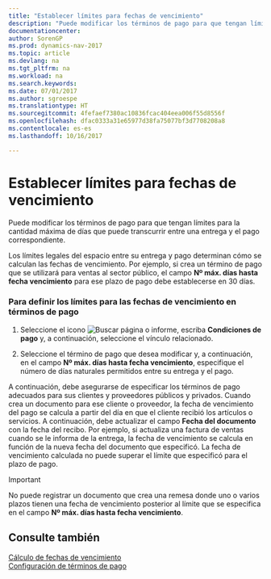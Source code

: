 ```yaml
---
title: "Establecer límites para fechas de vencimiento"
description: "Puede modificar los términos de pago para que tengan límites para la cantidad máxima de días que puede transcurrir entre una entrega y el pago correspondiente."
documentationcenter: 
author: SorenGP
ms.prod: dynamics-nav-2017
ms.topic: article
ms.devlang: na
ms.tgt_pltfrm: na
ms.workload: na
ms.search.keywords: 
ms.date: 07/01/2017
ms.author: sgroespe
ms.translationtype: HT
ms.sourcegitcommit: 4fefaef7380ac10836fcac404eea006f55d8556f
ms.openlocfilehash: dfac0333a31e65977d38fa75077bf3d7708208a8
ms.contentlocale: es-es
ms.lasthandoff: 10/16/2017

---
```

# <a name="how-to-set-limits-for-due-dates"></a>Establecer límites para fechas de vencimiento
Puede modificar los términos de pago para que tengan límites para la cantidad máxima de días que puede transcurrir entre una entrega y el pago correspondiente.  

 Los límites legales del espacio entre su entrega y pago determinan cómo se calculan las fechas de vencimiento. Por ejemplo, si crea un término de pago que se utilizará para ventas al sector público, el campo **Nº máx. días hasta fecha vencimiento** para ese plazo de pago debe establecerse en 30 días.  

### <a name="to-set-limits-for-due-dates-on-payment-terms"></a>Para definir los límites para las fechas de vencimiento en términos de pago  

1.  Seleccione el icono ![Buscar página o informe](media/ui-search/search_small.png "icono Buscar página o informe"), escriba **Condiciones de pago** y, a continuación, seleccione el vínculo relacionado.  

2.  Seleccione el término de pago que desea modificar y, a continuación, en el campo **Nº máx. días hasta fecha vencimiento**, especifique el número de días naturales permitidos entre su entrega y el pago.  

 A continuación, debe asegurarse de especificar los términos de pago adecuados para sus clientes y proveedores públicos y privados. Cuando crea un documento para ese cliente o proveedor, la fecha de vencimiento del pago se calcula a partir del día en que el cliente recibió los artículos o servicios. A continuación, debe actualizar el campo **Fecha del documento** con la fecha del recibo. Por ejemplo, si actualiza una factura de ventas cuando se le informa de la entrega, la fecha de vencimiento se calcula en función de la nueva fecha del documento que especificó. La fecha de vencimiento calculada no puede superar el límite que especificó para el plazo de pago.  

> [!IMPORTANT]  
>  No puede registrar un documento que crea una remesa donde uno o varios plazos tienen una fecha de vencimiento posterior al límite que se especifica en el campo **Nº máx. días hasta fecha vencimiento**.  

## <a name="see-also"></a>Consulte también  
 [Cálculo de fechas de vencimiento](calculating-due-dates.md)   
 [Configuración de términos de pago](../../how-to-set-up-payment-terms.md)

